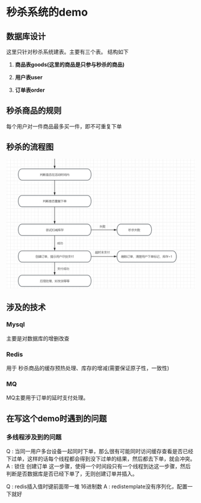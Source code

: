 # 秒杀系统的demo

## 数据库设计
这里只针对秒杀系统建表。主要有三个表。 结构如下</br>

1. **商品表goods(这里的商品是只参与秒杀的商品)**

2. **用户表user**

3. **订单表order**


## 秒杀商品的规则
每个用户对一件商品最多买一件，即不可重复下单
## 秒杀的流程图
![](images/process.png)

## 涉及的技术
### Mysql
主要是对数据库的增删改查

### Redis
用于 秒杀商品的缓存预热处理、库存的增减(需要保证原子性，一致性)

### MQ
MQ主要用于订单的延时支付处理。


## 在写这个demo时遇到的问题
### 多线程涉及到的问题

Q : 当同一用户多台设备一起同时下单，那么很有可能同时访问缓存查看是否已经下过单，这样的话每个线程都会得到没下过单的结果，然后都去下单，就会冲突。</br>
A : 锁住 创建订单 这一步骤，使得一个时间段只有一个线程到达这一步骤，然后判断是否数据库是否已经下单了，无则创建订单并插入。

Q : redis插入值时键前面带一堆 16进制数
A : redistemplate没有序列化，配置一下就好